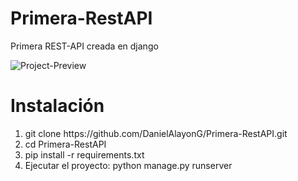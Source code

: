# Primera-RestAPI
Primera REST-API creada en django


![Project-Preview](https://i.ibb.co/zNQCcPh/first-rest-api.png)

# Instalación

<ol>
    <li>git clone https://github.com/DanielAlayonG/Primera-RestAPI.git</li>
    <li>cd Primera-RestAPI</li>
    <li>pip install -r requirements.txt</li>
    <li>Ejecutar el proyecto: python manage.py runserver</li>
</ol>